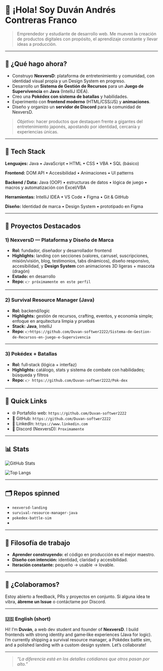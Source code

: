# 👋 ¡Hola! Soy **Duván Andrés Contreras Franco**

> Emprendedor y estudiante de desarrollo web. Me mueven la creación de productos digitales con propósito, el aprendizaje constante y llevar ideas a producción.

---

## 🚀 ¿Qué hago ahora?

* Construyo **NexversD**: plataforma de entretenimiento y comunidad, con identidad visual propia y un Design System en progreso.
* Desarrollo un **Sistema de Gestión de Recursos** para un **Juego de Supervivencia** en **Java** (IntelliJ IDEA).
* Creo una **Pokédex con sistema de batallas** y habilidades.
* Experimento con **frontend moderno** (HTML/CSS/JS) y **animaciones**.
* Diseño y organizo un **servidor de Discord** para la comunidad de NexversD.

> *Objetivo*: hacer productos que destaquen frente a gigantes del entretenimiento japonés, apostando por identidad, cercanía y experiencias únicas.

---

## 🧰 Tech Stack

**Lenguajes:** Java • JavaScript • HTML • CSS • VBA • SQL (básico)

**Frontend:** DOM API • Accesibilidad • Animaciones • UI patterns

**Backend / Data:** Java (OOP) • estructuras de datos • lógica de juego • macros y automatización con Excel/VBA

**Herramientas:** IntelliJ IDEA • VS Code • Figma • Git & GitHub

**Diseño:** Identidad de marca • Design System • prototipado en Figma

---

## 🧩 Proyectos Destacados

### 1) NexversD — Plataforma y Diseño de Marca

* **Rol:** fundador, diseñador y desarrollador frontend
* **Highlights:** landing con secciones (valores, carrusel, suscripciones, misión/visión, blog, testimonios, tabs dinámicos), diseño responsivo, accesibilidad, y **Design System** con animaciones 3D ligeras + mascota (dragón)
* **Estado:** en desarrollo
* **Repo:** `👉 próximamente en este perfil`

---

### 2) Survival Resource Manager (Java)

* **Rol:** backend/logic
* **Highlights:** gestión de recursos, crafting, eventos, y economía simple; enfoque en arquitectura limpia y pruebas
* **Stack:** **Java**, IntelliJ
* **Repo:** `👉https://github.com/Duvan-softwer2222/Sistema-de-Gestion-de-Recursos-en-juego-e-Supervivencia`

---

### 3) Pokédex + Batallas

* **Rol:** full‑stack (lógica + interfaz)
* **Highlights:** catálogo, stats y sistema de combate con habilidades; búsqueda y filtros
* **Repo:** `👉 https://github.com/Duvan-softwer2222/Pok-dex`

---

## 📌 Quick Links 

* 🌐 Portafolio web: `https://github.com/Duvan-softwer2222`
* 🐙 GitHub: `https://github.com/Duvan-softwer2222`
* 💼 LinkedIn: `https://www.linkedin.com`
* 💬 Discord (NexversD): `Proximamente`

---

## 📊 Stats 

![GitHub Stats](https://github-readme-stats.vercel.app/api?username=Duvan-softwer2222\&show_icons=true)

![Top Langs](https://github-readme-stats.vercel.app/api/top-langs/?username=Duvan-softwer2222\&layout=compact)

---

## 🗂️ Repos spinned

* `nexversd-landing`
* `survival-resource-manager-java`
* `pokedex-battle-sim`
* 
---

## 🧠 Filosofía de trabajo

* **Aprender construyendo:** el código en producción es el mejor maestro.
* **Diseño con intención:** identidad, claridad y accesibilidad.
* **Iteración constante:** pequeño → usable → lovable.

---

## 🤝 ¿Colaboramos?

Estoy abierto a feedback, PRs y proyectos en conjunto. Si alguna idea te vibra, **ábreme un Issue** o contáctame por Discord.

---

### 🇺🇸 English (short)

Hi! I’m **Duván**, a web dev student and founder of **NexversD**. I build frontends with strong identity and game‑like experiences (Java for logic). I’m currently shipping a survival resource manager, a Pokédex battle sim, and a polished landing with a custom design system. Let’s collaborate!

---

> *“La diferencia está en los detalles cotidianos que otros pasan por alto.”*
